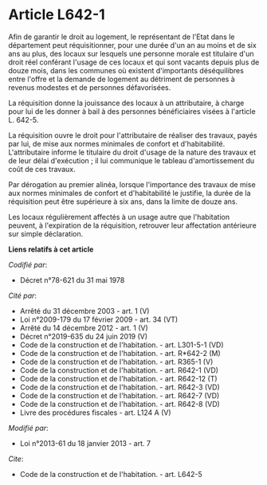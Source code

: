 # Article L642-1

Afin de garantir le droit au logement, le représentant de l'Etat dans le département peut réquisitionner, pour une durée d'un
an au moins et de six ans au plus, des locaux sur lesquels une personne morale est titulaire d'un droit réel conférant
l'usage de ces locaux et qui sont vacants depuis plus de douze mois, dans les communes où existent d'importants déséquilibres
entre l'offre et la demande de logement au détriment de personnes à revenus modestes et de personnes défavorisées. 

La réquisition donne la jouissance des locaux à un attributaire, à charge pour lui de les donner à bail à des personnes
bénéficiaires visées à l'article L. 642-5.

La réquisition ouvre le droit pour l'attributaire de réaliser des travaux, payés par lui, de mise aux normes minimales de
confort et d'habitabilité. L'attributaire informe le titulaire du droit d'usage de la nature des travaux et de leur délai
d'exécution ; il lui communique le tableau d'amortissement du coût de ces travaux. 

Par dérogation au premier alinéa, lorsque l'importance des travaux de mise aux normes minimales de confort et d'habitabilité
le justifie, la durée de la réquisition peut être supérieure à six ans, dans la limite de douze ans. 

Les locaux régulièrement affectés à un usage autre que l'habitation peuvent, à l'expiration de la réquisition, retrouver leur
affectation antérieure sur simple déclaration.

**Liens relatifs à cet article**

_Codifié par_:

  - Décret n°78-621 du 31 mai 1978

_Cité par_:

  - Arrêté du 31 décembre 2003 - art. 1 (V)
  - Loi n°2009-179 du 17 février 2009 - art. 34 (VT)
  - Arrêté du 14 décembre 2012 - art. 1 (V)
  - Décret n°2019-635 du 24 juin 2019 (V)
  - Code de la construction et de l'habitation. - art. L301-5-1 (VD)
  - Code de la construction et de l'habitation. - art. R*642-2 (M)
  - Code de la construction et de l'habitation. - art. R365-1 (V)
  - Code de la construction et de l'habitation. - art. R642-1 (VD)
  - Code de la construction et de l'habitation. - art. R642-12 (T)
  - Code de la construction et de l'habitation. - art. R642-3 (VD)
  - Code de la construction et de l'habitation. - art. R642-7 (VD)
  - Code de la construction et de l'habitation. - art. R642-8 (VD)
  - Livre des procédures fiscales - art. L124 A (V)

_Modifié par_:

  - Loi n°2013-61 du 18 janvier 2013 - art. 7

_Cite_:

  - Code de la construction et de l'habitation. - art. L642-5
